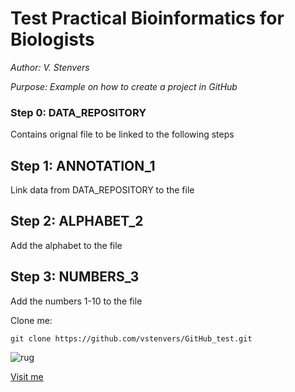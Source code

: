 # Test Practical Bioinformatics for Biologists

*Author: V. Stenvers*

*Purpose: Example on how to create a project in GitHub*

### Step 0: DATA_REPOSITORY
Contains orignal file to be linked to the following steps 

## Step 1: ANNOTATION_1
Link data from DATA_REPOSITORY to the file 

## Step 2: ALPHABET_2
Add the alphabet to the file 

## Step 3: NUMBERS_3
Add the numbers 1-10 to the file

Clone me:
```
git clone https://github.com/vstenvers/GitHub_test.git
```


![rug](https://www.rug.nl/_definition/shared/images/logo--en.png)

[Visit me](https://github.com/vstenvers)

